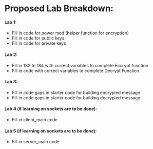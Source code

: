 # Proposed Lab Breakdown:

#### Lab 1:
- Fill in code for power mod (helper function for encryption)
- Fill in code for public keys
- Fill in code for private keys

#### Lab 2:
- Fill in 182 to 184 with correct variables to complete Encrypt function
- Fill in code with correct variables to complete Decrypt Function

#### Lab 3:
- Fill in code gaps in starter code for building encrypted message
- Fill in code gaps in starter code for building decrypted message

#### Lab 4 (if learning on sockets are to be done):
- Fill in client_main code

#### Lab 5 (if learning on sockets are to be done):
- Fill in server_main code